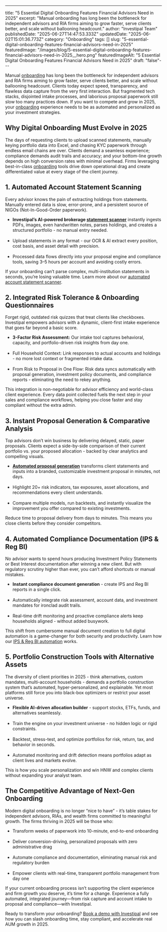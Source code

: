 ---
title: "5 Essential Digital Onboarding Features Financial Advisors Need in 2025"
excerpt: "Manual onboarding has long been the bottleneck for independent advisors and RIA firms aiming to grow faster, serve clients better, and scale without ballooning headcount."
author: "Investipal Team"
publishedDate: "2025-06-27T14:47:53.333Z"
updatedDate: "2025-06-02T15:01:36.773Z"
category: "Onboarding"
tags: []
slug: "5-essential-digital-onboarding-features-financial-advisors-need-in-2025"
featuredImage: "/images/blog/5-essential-digital-onboarding-features-financial-advisors-need-in-2025__hero.png"
featuredImageAlt: "5 Essential Digital Onboarding Features Financial Advisors Need in 2025"
draft: "false"---
<p id="">Manual <a href="/blog/category/onboarding">onboarding</a> has long been the bottleneck for independent advisors and RIA firms aiming to grow faster, serve clients better, and scale without ballooning headcount. Clients today expect speed, transparency, and flawless data capture from the very first interaction. But fragmented tech stacks, disjointed intake processes, and laborious proposal paperwork still slow too many practices down. If you want to compete and grow in 2025, your <a href="/blog/category/onboarding">onboarding</a> experience needs to be as automated and personalized as your investment strategies.</p><h2 id="">Why Digital Onboarding Must Evolve in 2025</h2><p id="">The days of requesting clients to upload scanned statements, manually keying portfolio data into Excel, and chasing KYC paperwork through endless email chains are over. Clients demand a seamless experience; compliance demands audit trails and accuracy; and your bottom-line growth depends on high conversion rates with minimal overhead. Firms leveraging best-in-class <a href="/blog/category/onboarding">onboarding</a> tools drive down operational drag and create differentiated value at every stage of the client journey.</p><h2 id="">1. Automated Account Statement Scanning</h2><p id="">Every advisor knows the pain of extracting holdings from statements. Manually entered data is slow, error-prone, and a persistent source of NIGOs (Not-In-Good-Order paperwork).</p><ul id=""><li id=""><strong id="">Investipal’s AI-powered brokerage <a href="/features/automated-statement-scanner">statement scanner</a></strong> instantly ingests PDFs, images, even handwritten notes, parses holdings, and creates a structured portfolio - no manual entry needed.</li> &nbsp;<li id="">Upload statements in any format - our OCR & AI extract every position, cost basis, and asset detail with precision.</li> &nbsp;<li id="">Processed data flows directly into your proposal engine and compliance tools, saving 3–5 hours per account and avoiding costly errors.</li></ul><p id="">If your onboarding can’t parse complex, multi-institution statements in seconds, you’re losing valuable time. Learn more about our <a href="/features/automated-statement-scanner" target="_blank">automated account statement scanner</a>.</p><h2 id="">2. Integrated Risk Tolerance & Onboarding Questionnaires</h2><p id="">Forget rigid, outdated risk quizzes that treat clients like checkboxes. Investipal empowers advisors with a dynamic, client-first intake experience that goes far beyond a basic score.</p><ul id=""><li id=""><strong id="">3-Factor Risk Assessment:</strong> Our intake tool captures behavioral, capacity, and portfolio-driven risk insights from day one.</li> &nbsp;<li id="">Full Household Context: Link responses to actual accounts and holdings - no more lost context or fragmented intake data.</li> &nbsp;<li id="">From Risk to Proposal in One Flow: Risk data syncs automatically with proposal generation, investment policy documents, and compliance reports - eliminating the need to rekey anything.</li></ul><p id="">This integration is non-negotiable for advisor efficiency and world-class client experience.&nbsp;Every data point collected fuels the next step in your sales and compliance workflows, helping you close faster and stay compliant without the extra admin.</p><h2 id="">3. Instant Proposal Generation & Comparative Analysis</h2><p id="">Top advisors don’t win business by delivering delayed, static, paper proposals. Clients expect a side-by-side comparison of their current portfolio vs. your proposed allocation - backed by clear analytics and compelling visuals.</p><ul id=""><li id=""><a href="/blog/how-to-automate-proposal-generation-and-shorten-sales-cycles-for-financial-advisors"><strong id="">Automated proposal generation</strong></a> transforms client statements and inputs into a branded, customizable investment proposal in minutes, not days.</li> &nbsp;<li id="">Highlight 20+ risk indicators, tax exposures, asset allocations, and recommendations every client understands.</li> &nbsp;<li id="">Compare multiple models, run backtests, and instantly visualize the improvement you offer compared to existing investments.</li></ul><p id="">Reduce time to proposal delivery from days to minutes. This means you close clients before they consider competitors.</p><h2 id="">4. Automated Compliance Documentation (IPS & Reg BI)</h2><p id="">No advisor wants to spend hours producing Investment Policy Statements or Best Interest documentation after winning a new client. But with regulatory scrutiny higher than ever, you can’t afford shortcuts or manual mistakes.</p><ul id=""><li id=""><strong id="">Instant compliance document generation</strong> -&nbsp;create IPS and Reg BI reports in a single click.</li> &nbsp;<li id="">Automatically integrate risk assessment, account data, and investment mandates for ironclad audit trails.</li> &nbsp;<li id="">Real-time drift monitoring and proactive compliance alerts keep households aligned - without added busywork.</li></ul><p id="">This shift from cumbersome manual document creation to full digital automation is a game-changer for both security and productivity. Learn how our <a href="/features/investment-policy-statements" target="_blank">IPS & Reg BI automation</a> works.</p><h2 id="">5. Portfolio Construction Tools with Alternative Assets</h2><p id="">The diversity of client priorities in 2025 - think alternatives, custom mandates, multi-account households - demands a portfolio construction system that’s automated, hyper-personalized, and explainable. Yet most platforms still force you into black-box optimizers or restrict your asset universe.</p><ul id=""><li id=""><strong id="">Flexible AI-driven allocation builder</strong> -&nbsp;support stocks, ETFs, funds, and alternatives seamlessly.</li> &nbsp;<li id="">Train the engine on your investment universe - no hidden logic or rigid constraints.</li> &nbsp;<li id="">Backtest, stress-test, and optimize portfolios for risk, return, tax, and behavior in seconds.</li> &nbsp;<li id="">Automated monitoring and drift detection means portfolios adapt as client lives and markets evolve.</li></ul><p id="">This is how you scale personalization and win HNW and complex clients without expanding your analyst team.</p><h2 id="">The Competitive Advantage of Next-Gen Onboarding</h2><p id="">Modern digital onboarding is no longer “nice to have” - it’s table stakes for independent advisors, RIAs, and wealth firms committed to meaningful growth. The firms thriving in 2025 will be those who:</p><ul id=""><li id="">Transform weeks of paperwork into 10-minute, end-to-end onboarding</li> &nbsp;<li id="">Deliver conversion-driving, personalized proposals with zero administrative drag</li> &nbsp;<li id="">Automate compliance and documentation, eliminating manual risk and regulatory burden</li> &nbsp;<li id="">Empower clients with real-time, transparent portfolio management from day one</li></ul><p id="">If your current onboarding process isn’t supporting the client experience and firm growth you deserve, it’s time for a change. Experience a fully automated, integrated journey—from risk capture and account intake to proposal and compliance—with Investipal.</p><p id="">Ready to transform your onboarding? <a href="/book-a-demo" target="_blank">Book a demo with Investipal</a> and see how you can slash onboarding time, stay compliant, and accelerate real AUM growth in 2025.</p>